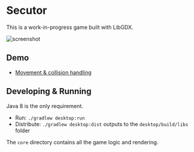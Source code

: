 # Secutor

This is a work-in-progress game built with LibGDX.

![screenshot](https://i.imgur.com/wzqQTYm.png)

## Demo

* [Movement & collision handling](https://www.youtube.com/watch?v=Giy4LkKaBZ8)

## Developing & Running

Java 8 is the only requirement.

* Run: `./gradlew desktop:run`
* Distribute: `./gradlew desktop:dist` outputs to the `desktop/build/libs` folder

The `core` directory contains all the game logic and rendering.
